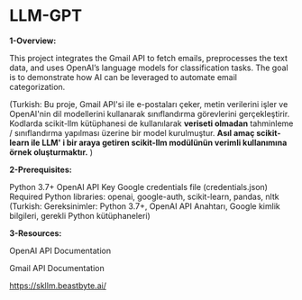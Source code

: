 # LLM-GPT

**1-Overview:**

This project integrates the Gmail API to fetch emails, preprocesses the text data, and uses OpenAI’s language models for classification tasks. The goal is to demonstrate how AI can be leveraged to automate email categorization.

(Turkish: Bu proje, Gmail API'si ile e-postaları çeker, metin verilerini işler ve OpenAI'nin dil modellerini kullanarak sınıflandırma görevlerini gerçekleştirir. Kodlarda scikit-llm kütüphanesi de kullanılarak **veriseti olmadan** tahminleme / sınıflandırma yapılması üzerine bir model kurulmuştur. **Asıl amaç scikit-learn ile LLM' i bir araya getiren **scikit-llm** modülünün verimli kullanımına örnek oluşturmaktır.** )

**2-Prerequisites:**

Python 3.7+
OpenAI API Key
Google credentials file (credentials.json)
Required Python libraries: openai, google-auth, scikit-learn, pandas, nltk
(Turkish: Gereksinimler: Python 3.7+, OpenAI API Anahtarı, Google kimlik bilgileri, gerekli Python kütüphaneleri)

**3-Resources:**

OpenAI API Documentation

Gmail API Documentation

https://skllm.beastbyte.ai/
